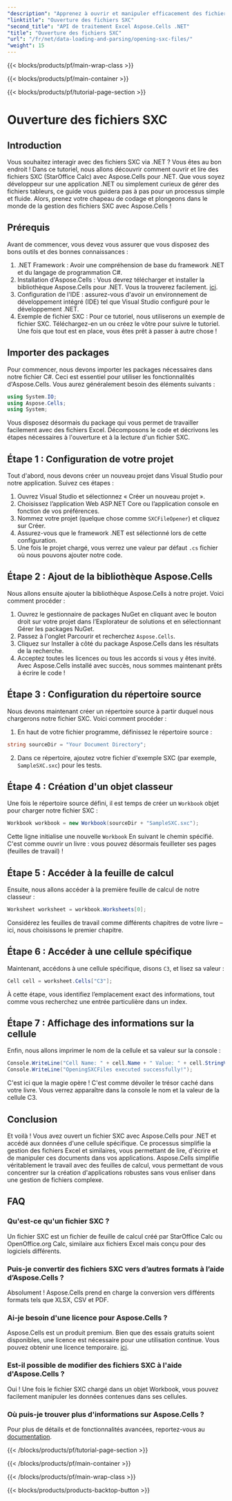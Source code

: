```yaml
---
"description": "Apprenez à ouvrir et manipuler efficacement des fichiers SXC dans .NET avec Aspose.Cells. Un tutoriel étape par étape avec des exemples de code."
"linktitle": "Ouverture des fichiers SXC"
"second_title": "API de traitement Excel Aspose.Cells .NET"
"title": "Ouverture des fichiers SXC"
"url": "/fr/net/data-loading-and-parsing/opening-sxc-files/"
"weight": 15
---
```


{{< blocks/products/pf/main-wrap-class >}}

{{< blocks/products/pf/main-container >}}

{{< blocks/products/pf/tutorial-page-section >}}

# Ouverture des fichiers SXC

## Introduction
Vous souhaitez interagir avec des fichiers SXC via .NET ? Vous êtes au bon endroit ! Dans ce tutoriel, nous allons découvrir comment ouvrir et lire des fichiers SXC (StarOffice Calc) avec Aspose.Cells pour .NET. Que vous soyez développeur sur une application .NET ou simplement curieux de gérer des fichiers tableurs, ce guide vous guidera pas à pas pour un processus simple et fluide. 
Alors, prenez votre chapeau de codage et plongeons dans le monde de la gestion des fichiers SXC avec Aspose.Cells !
## Prérequis
Avant de commencer, vous devez vous assurer que vous disposez des bons outils et des bonnes connaissances :
1. .NET Framework : Avoir une compréhension de base du framework .NET et du langage de programmation C#.
2. Installation d'Aspose.Cells : Vous devrez télécharger et installer la bibliothèque Aspose.Cells pour .NET. Vous la trouverez facilement. [ici](https://releases.aspose.com/cells/net/).
3. Configuration de l'IDE : assurez-vous d'avoir un environnement de développement intégré (IDE) tel que Visual Studio configuré pour le développement .NET.
4. Exemple de fichier SXC : Pour ce tutoriel, nous utiliserons un exemple de fichier SXC. Téléchargez-en un ou créez le vôtre pour suivre le tutoriel.
Une fois que tout est en place, vous êtes prêt à passer à autre chose !
## Importer des packages
Pour commencer, nous devons importer les packages nécessaires dans notre fichier C#. Ceci est essentiel pour utiliser les fonctionnalités d'Aspose.Cells. Vous aurez généralement besoin des éléments suivants :
```csharp
using System.IO;
using Aspose.Cells;
using System;
```
Vous disposez désormais du package qui vous permet de travailler facilement avec des fichiers Excel. Décomposons le code et décrivons les étapes nécessaires à l'ouverture et à la lecture d'un fichier SXC.

## Étape 1 : Configuration de votre projet
Tout d'abord, nous devons créer un nouveau projet dans Visual Studio pour notre application. Suivez ces étapes :
1. Ouvrez Visual Studio et sélectionnez « Créer un nouveau projet ».
2. Choisissez l’application Web ASP.NET Core ou l’application console en fonction de vos préférences.
3. Nommez votre projet (quelque chose comme `SXCFileOpener`) et cliquez sur Créer.
4. Assurez-vous que le framework .NET est sélectionné lors de cette configuration.
5. Une fois le projet chargé, vous verrez une valeur par défaut `.cs` fichier où nous pouvons ajouter notre code.
## Étape 2 : Ajout de la bibliothèque Aspose.Cells
Nous allons ensuite ajouter la bibliothèque Aspose.Cells à notre projet. Voici comment procéder :
1. Ouvrez le gestionnaire de packages NuGet en cliquant avec le bouton droit sur votre projet dans l’Explorateur de solutions et en sélectionnant Gérer les packages NuGet.
2. Passez à l'onglet Parcourir et recherchez `Aspose.Cells`.
3. Cliquez sur Installer à côté du package Aspose.Cells dans les résultats de la recherche.
4. Acceptez toutes les licences ou tous les accords si vous y êtes invité.
Avec Aspose.Cells installé avec succès, nous sommes maintenant prêts à écrire le code !
## Étape 3 : Configuration du répertoire source
Nous devons maintenant créer un répertoire source à partir duquel nous chargerons notre fichier SXC. Voici comment procéder :
1. En haut de votre fichier programme, définissez le répertoire source :
```csharp
string sourceDir = "Your Document Directory";
```
2. Dans ce répertoire, ajoutez votre fichier d'exemple SXC (par exemple, `SampleSXC.sxc`) pour les tests.
## Étape 4 : Création d'un objet classeur
Une fois le répertoire source défini, il est temps de créer un `Workbook` objet pour charger notre fichier SXC :
```csharp
Workbook workbook = new Workbook(sourceDir + "SampleSXC.sxc");
```
Cette ligne initialise une nouvelle `Workbook` En suivant le chemin spécifié. C'est comme ouvrir un livre : vous pouvez désormais feuilleter ses pages (feuilles de travail) !
## Étape 5 : Accéder à la feuille de calcul
Ensuite, nous allons accéder à la première feuille de calcul de notre classeur :
```csharp
Worksheet worksheet = workbook.Worksheets[0];
```
Considérez les feuilles de travail comme différents chapitres de votre livre – ici, nous choisissons le premier chapitre.
## Étape 6 : Accéder à une cellule spécifique
Maintenant, accédons à une cellule spécifique, disons `C3`, et lisez sa valeur :
```csharp
Cell cell = worksheet.Cells["C3"];
```
À cette étape, vous identifiez l’emplacement exact des informations, tout comme vous recherchez une entrée particulière dans un index. 
## Étape 7 : Affichage des informations sur la cellule
Enfin, nous allons imprimer le nom de la cellule et sa valeur sur la console :
```csharp
Console.WriteLine("Cell Name: " + cell.Name + " Value: " + cell.StringValue);
Console.WriteLine("OpeningSXCFiles executed successfully!");
```
C'est ici que la magie opère ! C'est comme dévoiler le trésor caché dans votre livre. Vous verrez apparaître dans la console le nom et la valeur de la cellule C3.

## Conclusion
Et voilà ! Vous avez ouvert un fichier SXC avec Aspose.Cells pour .NET et accédé aux données d'une cellule spécifique. Ce processus simplifie la gestion des fichiers Excel et similaires, vous permettant de lire, d'écrire et de manipuler ces documents dans vos applications. 
Aspose.Cells simplifie véritablement le travail avec des feuilles de calcul, vous permettant de vous concentrer sur la création d'applications robustes sans vous enliser dans une gestion de fichiers complexe.
## FAQ
### Qu'est-ce qu'un fichier SXC ?
Un fichier SXC est un fichier de feuille de calcul créé par StarOffice Calc ou OpenOffice.org Calc, similaire aux fichiers Excel mais conçu pour des logiciels différents.
### Puis-je convertir des fichiers SXC vers d’autres formats à l’aide d’Aspose.Cells ?
Absolument ! Aspose.Cells prend en charge la conversion vers différents formats tels que XLSX, CSV et PDF.
### Ai-je besoin d'une licence pour Aspose.Cells ?
Aspose.Cells est un produit premium. Bien que des essais gratuits soient disponibles, une licence est nécessaire pour une utilisation continue. Vous pouvez obtenir une licence temporaire. [ici](https://purchase.aspose.com/temporary-license/).
### Est-il possible de modifier des fichiers SXC à l'aide d'Aspose.Cells ?
Oui ! Une fois le fichier SXC chargé dans un objet Workbook, vous pouvez facilement manipuler les données contenues dans ses cellules.
### Où puis-je trouver plus d'informations sur Aspose.Cells ?
Pour plus de détails et de fonctionnalités avancées, reportez-vous au [documentation](https://reference.aspose.com/cells/net/).

{{< /blocks/products/pf/tutorial-page-section >}}

{{< /blocks/products/pf/main-container >}}

{{< /blocks/products/pf/main-wrap-class >}}

{{< blocks/products/products-backtop-button >}}